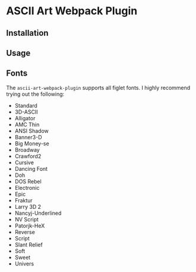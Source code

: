 # ASCII Art Webpack Plugin

## Installation

## Usage

## Fonts
The `ascii-art-webpack-plugin` supports all figlet fonts. I highly recommend trying out the following:

* Standard
* 3D-ASCII
* Alligator
* AMC Thin
* ANSI Shadow
* Banner3-D
* Big Money-se
* Broadway
* Crawford2
* Cursive
* Dancing Font
* Doh
* DOS Rebel
* Electronic
* Epic
* Fraktur
* Larry 3D 2
* Nancyj-Underlined
* NV Script
* Patorjk-HeX
* Reverse
* Script
* Slant Relief
* Soft
* Sweet
* Univers
